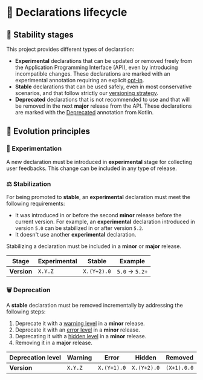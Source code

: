 # 🔂 Declarations lifecycle

## 🤔 Stability stages

This project provides different types of declaration:

- **Experimental** declarations that can be updated or removed freely from the
  Application Programming Interface (API), even by introducing incompatible
  changes.
  These declarations are marked with an experimental annotation requiring an
  explicit [opt-in].
- **Stable** declarations that can be used safely, even in most conservative
  scenarios, and that follow strictly our
  [versioning strategy](versioning-strategy.md).
- **Deprecated** declarations that is not recommended to use and that will be
  removed in the next **major** release from the API.
  These declarations are marked with the [Deprecated][kotlin.Deprecated]
  annotation from Kotlin.

## 🧬 Evolution principles

### 🧪 Experimentation

A new declaration must be introduced in **experimental** stage for collecting
user feedbacks. This change can be included in any type of release.

### ⚖️ Stabilization

For being promoted to **stable**, an **experimental** declaration must meet the
following requirements:

- It was introduced in or before the second **minor** release before the
  current version. For example, an **experimental** declaration introduced in
  version `5.0` can be stabilized in or after version `5.2`.
- It doesn't use another **experimental** declaration.

Stabilizing a declaration must be included in a **minor** or **major** release.

| Stage       | Experimental | Stable      | Example         |
|-------------|--------------|-------------|-----------------|
| **Version** | `X.Y.Z`      | `X.(Y+2).0` | `5.0` -> `5.2+` |

### 🗑️ Deprecation

A **stable** declaration must be removed incrementally by addressing the
following steps:

1. Deprecate it with a [warning level][kotlin.DeprecationLevel.WARNING] in a
   **minor** release.
2. Deprecate it with an [error level][kotlin.DeprecationLevel.ERROR] in a
   **minor** release.
3. Deprecating it with a [hidden level][kotlin.DeprecationLevel.HIDDEN] in a
   **minor** release.
4. Removing it in a **major** release.

| Deprecation level | Warning | Error       | Hidden      | Removed     |
|-------------------|---------|-------------|-------------|-------------|
| **Version**       | `X.Y.Z` | `X.(Y+1).0` | `X.(Y+2).0` | `(X+1).0.0` |

<!----------------------------------- Links ----------------------------------->

[kotlin.Deprecated]: https://kotlinlang.org/api/latest/jvm/stdlib/kotlin/-deprecated
[kotlin.DeprecationLevel.ERROR]: https://kotlinlang.org/api/latest/jvm/stdlib/kotlin/-deprecation-level/-e-r-r-o-r.html
[kotlin.DeprecationLevel.HIDDEN]: https://kotlinlang.org/api/latest/jvm/stdlib/kotlin/-deprecation-level/-h-i-d-d-e-n.html
[kotlin.DeprecationLevel.WARNING]: https://kotlinlang.org/api/latest/jvm/stdlib/kotlin/-deprecation-level/-w-a-r-n-i-n-g.html
[opt-in]: https://kotlinlang.org/docs/opt-in-requirements.html
